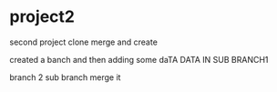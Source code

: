 # project2
second project clone merge and create




created a banch and then adding some daTA
DATA IN SUB BRANCH1



branch 2 
sub branch
merge it
